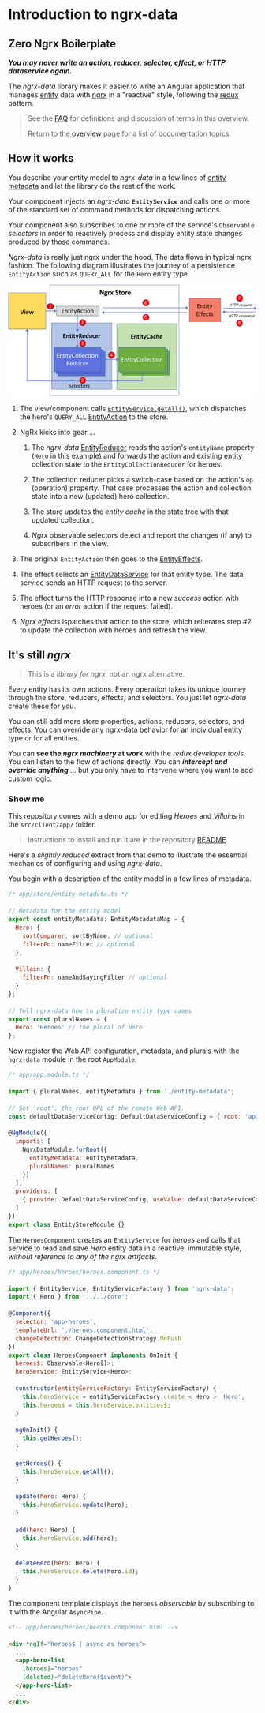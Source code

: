# Introduction to ngrx-data

## Zero Ngrx Boilerplate

**_You may never write an action, reducer, selector, effect, or HTTP dataservice again._**

The _ngrx-data_ library makes it easier to write an Angular application that manages [entity](faq.md#entity) data with
[ngrx](faq.md#ngrx) in a "reactive" style, following the [redux](faq.md#redux) pattern.

> See the [FAQ](faq.md) for definitions and discussion of terms in this overview.
>
> Return to the [overview](README.md) page for a list of documentation topics.

## How it works

You describe your entity model to _ngrx-data_ in a few lines of [entity metadata](entity-metadata.md) and let the library do the rest of the work.

Your component injects an _ngrx-data_ **`EntityService`** and calls one or more of the standard set of command methods for dispatching actions.

Your component also subscribes to one or more of the service's `Observable` _selectors_ in order to reactively process and display entity state changes produced by those commands.

_Ngrx-data_ is really just ngrx under the hood. The data flows in typical ngrx fashion.
The following diagram illustrates the journey of a persistence `EntityAction`
such as `QUERY_ALL` for the `Hero` entity type.

![flow diagram](images/action-flow.png)

1. The view/component calls [`EntityService.getAll()`](entity-service.md), which dispatches the hero's `QUERY_ALL` [EntityAction](entity-actions.md) to the store.

2. NgRx kicks into gear ...

    1. The _ngrx-data_ [EntityReducer](entity-reducer.md) reads the action's `entityName` property (`Hero` in this example) and forwards the action and existing entity collection state to the `EntityCollectionReducer` for heroes.

    1. The collection reducer picks a switch-case based on the action's `op` (operation) property. That case processes the action and collection state into a new (updated) hero collection.

    1. The store updates the _entity cache_ in the state tree with that updated collection.

    1. _Ngrx_ observable selectors detect and report the changes (if any) to subscribers in the view.

3. The original `EntityAction` then goes to the [EntityEffects](entity-effects.md).

4. The effect selects an [EntityDataService](entity-dataservice.md) for that entity type. The data service sends an HTTP request to the server.

5. The effect turns the HTTP response into a new _success_ action with heroes (or an _error_ action if the request failed).

6. _Ngrx effects_ ispatches that action to the store, which reiterates step #2 to update the collection with heroes and refresh the view.

## It's still _ngrx_

> This is a _library for ngrx_, not an ngrx alternative.

Every entity has its own actions. Every operation takes its unique journey through the store, reducers, effects, and selectors. You just let _ngrx-data_ create these for you.

You can still add more store properties, actions, reducers, selectors, and effects. You can override any ngrx-data behavior for an individual entity type or for all entities.

You can **see the _ngrx machinery_ at work** with the _redux developer tools_. You can listen to the flow of actions directly. You can **_intercept and override anything_** ... but you only have to intervene where you want to add custom logic.

### Show me

This repository comes with a demo app for editing _Heroes_ and _Villains_ in the `src/client/app/` folder.

> Instructions to install and run it are in the repository [README](../README.md#install-and-run).

Here's a _slightly reduced_ extract from that demo to illustrate the essential mechanics of configuring and using _ngrx-data_.

You begin with a description of the entity model in a few lines of metadata.

```javascript
/* app/store/entity-metadata.ts */

// Metadata for the entity model
export const entityMetadata: EntityMetadataMap = {
  Hero: {
    sortComparer: sortByName, // optional
    filterFn: nameFilter // optional
  },

  Villain: {
    filterFn: nameAndSayingFilter // optional
  }
};

// Tell ngrx-data how to pluralize entity type names
export const pluralNames = {
  Hero: 'Heroes' // the plural of Hero
};
```

Now register the Web API configuration, metadata, and plurals with the `ngrx-data` module in the root `AppModule`.

```javascript
/* app/app.module.ts */

import { pluralNames, entityMetadata } from './entity-metadata';

// Set 'root', the root URL of the remote Web API.
const defaultDataServiceConfig: DefaultDataServiceConfig = { root: 'api' };

@NgModule({
  imports: [
    NgrxDataModule.forRoot({
      entityMetadata: entityMetadata,
      pluralNames: pluralNames
    })
  ],
  providers: [
    { provide: DefaultDataServiceConfig, useValue: defaultDataServiceConfig }
  ]
})
export class EntityStoreModule {}
```

The `HeroesComponent` creates an `EntityService` for _heroes_
and calls that service to read and save _Hero_ entity data in a reactive, immutable style, _without reference to any of the ngrx artifacts_.

```javascript
/* app/heroes/heroes/heroes.component.ts */

import { EntityService, EntityServiceFactory } from 'ngrx-data';
import { Hero } from '../../core';

@Component({
  selector: 'app-heroes',
  templateUrl: './heroes.component.html',
  changeDetection: ChangeDetectionStrategy.OnPush
})
export class HeroesComponent implements OnInit {
  heroes$: Observable<Hero[]>;
  heroService: EntityService<Hero>;

  constructor(entityServiceFactory: EntityServiceFactory) {
    this.heroService = entityServiceFactory.create < Hero > 'Hero';
    this.heroes$ = this.heroService.entities$;
  }

  ngOnInit() {
    this.getHeroes();
  }

  getHeroes() {
    this.heroService.getAll();
  }

  update(hero: Hero) {
    this.heroService.update(hero);
  }

  add(hero: Hero) {
    this.heroService.add(hero);
  }

  deleteHero(hero: Hero) {
    this.heroService.delete(hero.id);
  }
}
```

The component template displays the `heroes$` _observable_
by subscribing to it with the Angular `AsyncPipe`.

```html
<!-- app/heroes/heroes/heroes.component.html -->

<div *ngIf="heroes$ | async as heroes">
  ...
  <app-hero-list
    [heroes]="heroes"
    (deleted)="deleteHero($event)">
  </app-hero-list>
  ...
</div>
```
